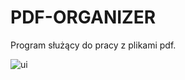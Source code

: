 # PDF-ORGANIZER
Program służący do pracy z plikami pdf.

![ui](https://github.com/Rzezimioszek/PDF-ORGANIZER/assets/105981729/f71da898-8db3-4524-b304-a35e06a17893)
